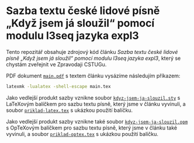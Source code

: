 # Sazba textu české lidové písně „Když jsem já sloužil“ pomocí modulu l3seq jazyka expl3

Tento repozitář obsahuje zdrojový kód článku *Sazba textu české lidové písně
„Když jsem já sloužil“ pomocí modulu l3seq jazyka expl3*, který se chystám
zveřejnit ve Zpravodaji CSTUGu.

PDF dokument [`main.pdf`][1] s textem článku vysázíme následujím příkazem:

``` bash
latexmk -lualatex -shell-escape main.tex
```

Jako vedlejší produkt sazby vznikne soubor [`kdyz-jsem-ja-slouzil.sty`][2]
s LaTeXovým balíčkem pro sazbu textu písně, který jsme v článku vyvinuli,
a soubor [`priklad-latex.tex`][3] s ukázkou použití balíčku.

Jako vedlejší produkt sazby vznikne také soubor [`kdyz-jsem-ja-slouzil.opm`][4]
s OpTeXovým balíčkem pro sazbu textu písně, který jsme v článku také vyvinuli,
a soubor [`priklad-optex.tex`][5] s ukázkou použití balíčku.

 [1]: https://github.com/Witiko/typesetting-czech-folksong-with-l3seq/releases/download/latest/main.pdf
 [2]: https://github.com/Witiko/typesetting-czech-folksong-with-l3seq/releases/download/latest/kdyz-jsem-ja-slouzil.sty
 [3]: https://github.com/Witiko/typesetting-czech-folksong-with-l3seq/releases/download/latest/priklad-latex.tex
 [4]: https://github.com/Witiko/typesetting-czech-folksong-with-l3seq/releases/download/latest/kdyz-jsem-ja-slouzil.opm
 [5]: https://github.com/Witiko/typesetting-czech-folksong-with-l3seq/releases/download/latest/priklad-optex.tex
